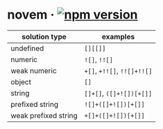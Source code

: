# novem · [![npm version][npm badge]][npm url]

| **solution type**    | **examples**                |
|----------------------|-----------------------------|
| undefined            | `[][[]]`                    |
| numeric              | `![]`, `!![]`               |
| weak numeric         | `+[]`, `+!![]`, `!![]+!![]` |
| object               | `[]`                        |
| string               | `[]+[]`, `([]+![])[+[]]`    |
| prefixed string      | `![]+([]+![])[+[]]`         |
| weak prefixed string | `+[]+([]+![])[+[]]`         |

[npm badge]: https://badge.fury.io/js/novem.svg
[npm url]: https://www.npmjs.com/package/novem
